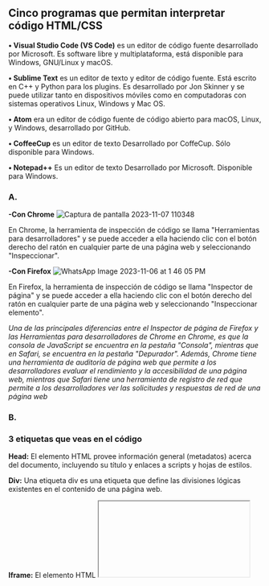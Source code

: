 ## Cinco programas que permitan interpretar código HTML/CSS

**•	Visual Studio Code (VS Code)** es un editor de código fuente desarrollado por Microsoft. Es software libre y multiplataforma, está disponible para Windows, GNU/Linux y macOS.

**•	Sublime Text** es un editor de texto y editor de código fuente. Está escrito en C++ y Python para los plugins. Es desarrollado por Jon Skinner y se puede utilizar tanto en dispositivos móviles como en computadoras con sistemas operativos Linux, Windows y Mac OS.

**•	Atom** era un editor de código fuente de código abierto para macOS, Linux, y Windows, desarrollado por GitHub.

**•	CoffeeCup** es un editor de texto Desarrollado por CoffeCup. Sólo disponible para Windows.

**•	Notepad++** Es un editor de texto Desarrollado por Microsoft. Disponible para Windows.

### A.
**-Con Chrome**
![Captura de pantalla 2023-11-07 110348](https://github.com/DW1A/mary/assets/102425935/44ea9777-20df-47b5-a8b2-6ec3422c8f48)


En Chrome, la herramienta de inspección de código se llama "Herramientas para desarrolladores" y se puede acceder a ella haciendo clic con el botón derecho del ratón en cualquier parte de una página web y seleccionando "Inspeccionar". 

**-Con Firefox**
![WhatsApp Image 2023-11-06 at 1 46 05 PM](https://github.com/DW1A/mary/assets/102425935/2eb3d027-ee33-47d1-8c66-5a48951e2337)

En Firefox, la herramienta de inspección de código se llama "Inspector de página" y se puede acceder a ella haciendo clic con el botón derecho del ratón en cualquier parte de una página web y seleccionando "Inspeccionar elemento".

_Una de las principales diferencias entre el Inspector de página de Firefox y las Herramientas para desarrolladores de Chrome en Chrome, es que la consola de JavaScript se encuentra en la pestaña "Consola", mientras que en Safari, se encuentra en la pestaña "Depurador". Además, Chrome tiene una herramienta de auditoría de página web que permite a los desarrolladores evaluar el rendimiento y la accesibilidad de una página web, mientras que Safari tiene una herramienta de registro de red que permite a los desarrolladores ver las solicitudes y respuestas de red de una página web_

### B.

### 3 etiquetas que veas en el código
**Head:** El elemento HTML <head> provee información general (metadatos) acerca del documento, incluyendo su título y enlaces a scripts y hojas de estilos.

**Div:** Una etiqueta div es una etiqueta que define las divisiones lógicas existentes en el contenido de una página web. 

**Iframe:** El elemento HTML <iframe> (de inline frame) representa un contexto de navegación anidado, el cual permite incrustrar otra página HTML en la página actual.

### 3.
![Imagen1](https://github.com/DW1A/mary/assets/102425935/c2621c42-1970-42de-807a-1a84090bb5d4)

### 4.

•	SGML (Standard Generalized Markup Language)

•	Lenguaje de marcado de hipertexto (HTML) HTML5.

•	Lenguaje de marcado extensible (XML)

![Imagen3](https://github.com/DW1A/mary/assets/102425935/9bdb4b78-c176-44f8-9e76-6a27bc2bd8a1)






